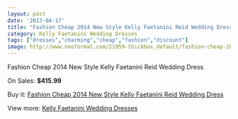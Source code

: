 ```yaml
---
layout: post
date: '2017-04-17'
title: "Fashion Cheap 2014 New Style Kelly Faetanini Reid Wedding Dress"
category: Kelly Faetanini Wedding Dresses
tags: ["dresses","charming","cheap","fashion","discount"]
image: http://www.neoformal.com/21959-thickbox_default/fashion-cheap-2014-new-style-kelly-faetanini-reid-wedding-dress.jpg
---
```

Fashion Cheap 2014 New Style Kelly Faetanini Reid Wedding Dress

On Sales: **$415.99**
<a href="https://www.neoformal.com/en/kelly-faetanini-wedding-dresses-2014/7187-fashion-cheap-2014-new-style-kelly-faetanini-reid-wedding-dress.html"><amp-img layout="responsive" width="600" height="600" src="//www.neoformal.com/21959-thickbox_default/fashion-cheap-2014-new-style-kelly-faetanini-reid-wedding-dress.jpg" alt="Fashion Cheap 2014 New Style Kelly Faetanini Reid Wedding Dress 0" /></a>
<a href="https://www.neoformal.com/en/kelly-faetanini-wedding-dresses-2014/7187-fashion-cheap-2014-new-style-kelly-faetanini-reid-wedding-dress.html"><amp-img layout="responsive" width="600" height="600" src="//www.neoformal.com/21960-thickbox_default/fashion-cheap-2014-new-style-kelly-faetanini-reid-wedding-dress.jpg" alt="Fashion Cheap 2014 New Style Kelly Faetanini Reid Wedding Dress 1" /></a>

Buy it: [Fashion Cheap 2014 New Style Kelly Faetanini Reid Wedding Dress](https://www.neoformal.com/en/kelly-faetanini-wedding-dresses-2014/7187-fashion-cheap-2014-new-style-kelly-faetanini-reid-wedding-dress.html "Fashion Cheap 2014 New Style Kelly Faetanini Reid Wedding Dress")

View more: [Kelly Faetanini Wedding Dresses](https://www.neoformal.com/en/113-kelly-faetanini-wedding-dresses-2014 "Kelly Faetanini Wedding Dresses")